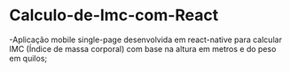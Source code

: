 # Calculo-de-Imc-com-React
-Aplicação mobile single-page desenvolvida em react-native para calcular IMC (Índice de massa corporal) com base na altura em metros e do peso em quilos;

